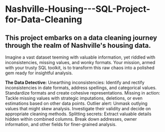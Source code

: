 # **Nashville-Housing---SQL-Project-for-Data-Cleaning**
## This project embarks on a data cleaning journey through the realm of Nashville's housing data.

Imagine a vast dataset teeming with valuable information, yet riddled with inconsistencies, missing values, and wonky formats. Your mission, armed with your trusty SQL toolkit, is to transform this raw chaos into a polished gem ready for insightful analysis.

**The Data Detective:**
Unearthing inconsistencies: Identify and rectify inconsistencies in date formats, address spellings, and categorical values. Standardize formats and create cohesive representations.
Missing in action: Tackle missing values with strategic imputations, deletions, or even estimations based on other data points.
Outlier alert: Unmask outlying values that might skew analysis. Investigate their validity and decide on appropriate cleaning methods.
Splitting secrets: Extract valuable details hidden within combined columns. Break down addresses, owner information, and other fields for finer-grained analysis.
